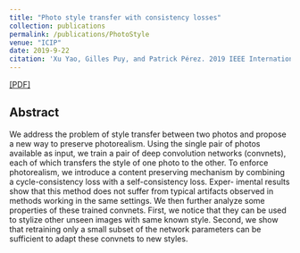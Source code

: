 ```yaml
---
title: "Photo style transfer with consistency losses"
collection: publications
permalink: /publications/PhotoStyle
venue: "ICIP"
date: 2019-9-22
citation: 'Xu Yao, Gilles Puy, and Patrick Pérez. 2019 IEEE International Conference on Image Processing. <i>ICIP 2019.</i>'
---
```

[[PDF]](https://arxiv.org/pdf/2005.04408.pdf)

## Abstract
We address the problem of style transfer between two photos and propose a new way to preserve photorealism. Using the single pair of photos available as input, we train a pair of deep convolution networks (convnets), each of which transfers the style of one photo to the other. To enforce photorealism, we introduce a content preserving mechanism by combining a cycle-consistency loss with a self-consistency loss. Exper- imental results show that this method does not suffer from typical artifacts observed in methods working in the same settings. We then further analyze some properties of these trained convnets. First, we notice that they can be used to stylize other unseen images with same known style. Second, we show that retraining only a small subset of the network parameters can be sufficient to adapt these convnets to new styles.